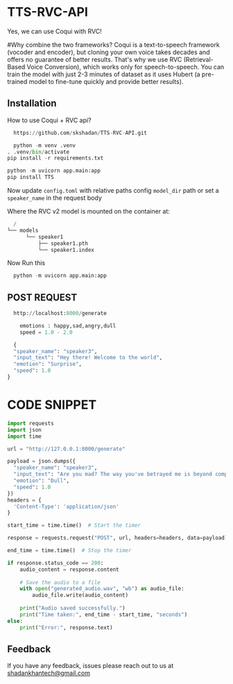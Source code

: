 
# TTS-RVC-API

Yes, we can use Coqui with RVC!

#Why combine the two frameworks? Coqui is a text-to-speech framework (vocoder and encoder), but cloning your own voice takes decades and offers no guarantee of better results. That's why we use RVC (Retrieval-Based Voice Conversion), which works only for speech-to-speech. You can train the model with just 2-3 minutes of dataset as it uses Hubert (a pre-trained model to fine-tune quickly and provide better results).


## Installation

How to use Coqui + RVC api?

```python
  https://github.com/skshadan/TTS-RVC-API.git
```
```python
  python -m venv .venv
. .venv/bin/activate
pip install -r requirements.txt

python -m uvicorn app.main:app
pip install TTS
```
Now update `config.toml` with relative paths
config `model_dir` path or set a `speaker_name` in the request body

Where the RVC v2 model is mounted on the container at:
```python
  /
└── models
      └── speaker1
          ├── speaker1.pth
          └── speaker1.index
```

Now Run this 
```python
  python -m uvicorn app.main:app
```
## POST REQUEST

```python
  http://localhost:8000/generate
```
```python
    emotions : happy,sad,angry,dull
    speed = 1.0 - 2.0
```
```python
  {
  "speaker_name": "speaker3",
  "input_text": "Hey there! Welcome to the world",
  "emotion": "Surprise",
  "speed": 1.0
}
```
   
# CODE SNIPPET

```python
import requests
import json
import time

url = "http://127.0.0.1:8000/generate"

payload = json.dumps({
  "speaker_name": "speaker3",
  "input_text": "Are you mad? The way you've betrayed me is beyond comprehension, a slap in the face that's left me boiling with an anger so intense it's as if you've thrown gasoline on a fire, utterly destroying any trust that was left.",
  "emotion": "Dull",
  "speed": 1.0
})
headers = {
  'Content-Type': 'application/json'
}

start_time = time.time()  # Start the timer

response = requests.request("POST", url, headers=headers, data=payload)

end_time = time.time()  # Stop the timer

if response.status_code == 200:
    audio_content = response.content
    
    # Save the audio to a file
    with open("generated_audio.wav", "wb") as audio_file:
        audio_file.write(audio_content)
        
    print("Audio saved successfully.")
    print("Time taken:", end_time - start_time, "seconds")
else:
    print("Error:", response.text)
```
## Feedback

If you have any feedback, issues please reach out to us at shadankhantech@gmail.com

